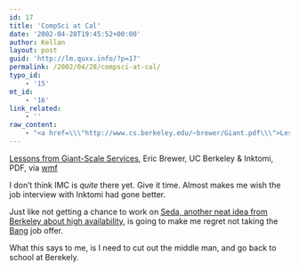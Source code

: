 ```yaml
---
id: 17
title: 'CompSci at Cal'
date: '2002-04-28T19:45:52+00:00'
author: Kellan
layout: post
guid: 'http://lm.quxx.info/?p=17'
permalink: /2002/04/28/compsci-at-cal/
typo_id:
    - '15'
mt_id:
    - '16'
link_related:
    - ''
raw_content:
    - "<a href=\\\"http://www.cs.berkeley.edu/~brewer/Giant.pdf\\\">Lessons from Giant-Scale Services</a>, Eric Brewer, UC Berkeley & Inktomi, PDF, via <a href=\\\"http://wmf.editthispage.com\\\">wmf</a>\r\n<p>\r\nI don\\'t think IMC is <em>quite</em> there yet.  Give it time.  Almost makes me wish the job interview with\r\nInktomi had gone better.\r\n<p>\r\nJust like not getting a chance to work on <a href=\\\"http://www.cs.berkeley.edu/~mdw/proj/sandstorm/\\\">Seda, another neat idea from Berkeley about high\r\navailability</a>, is going to make me regret not taking the <a href=\\\"http://bangnetworks.com\\\">Bang</a> job offer.\r\n<p>\r\nWhat this says to me, is I need to cut out the middle man, and go back to school at Berekely."
---
```


[Lessons from Giant-Scale Services](http://www.cs.berkeley.edu/~brewer/Giant.pdf), Eric Brewer, UC Berkeley &amp; Inktomi, PDF, via [wmf](http://wmf.editthispage.com)

I don’t think IMC is *quite* there yet. Give it time. Almost makes me wish the job interview with Inktomi had gone better.

Just like not getting a chance to work on [Seda, another neat idea from Berkeley about high availability](http://www.cs.berkeley.edu/~mdw/proj/sandstorm/), is going to make me regret not taking the [Bang](http://bangnetworks.com) job offer.

What this says to me, is I need to cut out the middle man, and go back to school at Berekely.